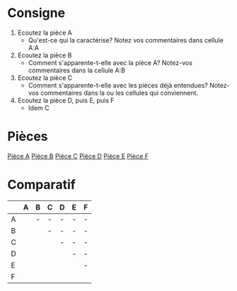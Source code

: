 # Consigne

1. Ecoutez la pièce A
	- Qu'est-ce qui la caractérise? Notez vos commentaires dans cellule A:A
1. Ecoutez la pièce B
	- Comment s'apparente-t-elle avec la pièce A? Notez-vos commentaires dans la cellule A:B
2. Ecoutez la pièce C
	- Comment s'apparente-t-elle avec les pièces déjà entendues? Notez-vos commentaires dans la ou les cellules qui conviennent.
3. Ecoutez la pièce D, puis E, puis F
	- Idem C
# Pièces

[Pièce A](piece_a.m4a)
[Pièce B](piece_b.m4a)
[Pièce C](piece_c.m4a)
[Pièce D](piece_d.m4a)
[Pièce E](piece_e.m4a)
[Pièce F](piece_f.m4a)

# Comparatif

|  | A | B | C | D | E | F |
| ---- | ---- | ---- | ---- | ---- | ---- | ---- |
| A |  | - | - | - | - | - |
| B |  |  | - | - | - | - |
| C |  |  |  | - | - | - |
| D |  |  |  |  | - | - |
| E |  |  |  |  |  | - |
| F |  |  |  |  |  |  |